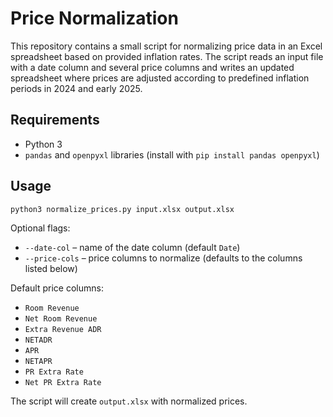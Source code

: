 # Price Normalization

This repository contains a small script for normalizing price data in an Excel
spreadsheet based on provided inflation rates. The script reads an input file
with a date column and several price columns and writes an updated spreadsheet
where prices are adjusted according to predefined inflation periods in 2024 and
early 2025.

## Requirements

- Python 3
- `pandas` and `openpyxl` libraries (install with `pip install pandas openpyxl`)

## Usage

```bash
python3 normalize_prices.py input.xlsx output.xlsx
```

Optional flags:

- `--date-col` – name of the date column (default `Date`)
- `--price-cols` – price columns to normalize (defaults to the columns listed below)

Default price columns:

- `Room Revenue`
- `Net Room Revenue`
- `Extra Revenue ADR`
- `NETADR`
- `APR`
- `NETAPR`
- `PR Extra Rate`
- `Net PR Extra Rate`

The script will create `output.xlsx` with normalized prices.
